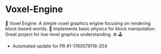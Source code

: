 # Voxel-Engine
🧱 Voxel Engine: A simple voxel graphics engine focusing on rendering block-based worlds. 🧊 Implements basic physics for block manipulation. Great project for low-level graphics understanding. ⚙️ 🕹️


- Automated update for PR #1-1760578116-204
